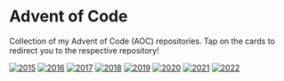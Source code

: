 # Advent of Code
Collection of my Advent of Code (AOC) repositories. Tap on the cards to redirect you to the respective repository!

[![2015](https://github-readme-stats.vercel.app/api/pin/?theme=react&username=RussellDash332&repo=aoc-2015)](https://github.com/RussellDash332/aoc-2015)
[![2016](https://github-readme-stats.vercel.app/api/pin/?theme=highcontrast&username=RussellDash332&repo=aoc-2016)](https://github.com/RussellDash332/aoc-2016)
[![2017](https://github-readme-stats.vercel.app/api/pin/?theme=omni&username=RussellDash332&repo=aoc-2017)](https://github.com/RussellDash332/aoc-2017)
[![2018](https://github-readme-stats.vercel.app/api/pin/?theme=great-gatsby&username=RussellDash332&repo=aoc-2018)](https://github.com/RussellDash332/aoc-2018)
[![2019](https://github-readme-stats.vercel.app/api/pin/?theme=chartreuse-dark&username=RussellDash332&repo=aoc-2019)](https://github.com/RussellDash332/aoc-2019)
[![2020](https://github-readme-stats.vercel.app/api/pin/?theme=gotham&username=RussellDash332&repo=aoc-2020)](https://github.com/RussellDash332/aoc-2020)
[![2021](https://github-readme-stats.vercel.app/api/pin/?theme=monokai&username=RussellDash332&repo=aoc-2021)](https://github.com/RussellDash332/aoc-2021)
[![2022](https://github-readme-stats.vercel.app/api/pin/?theme=react&username=RussellDash332&repo=aoc-2022)](https://github.com/RussellDash332/aoc-2022)
